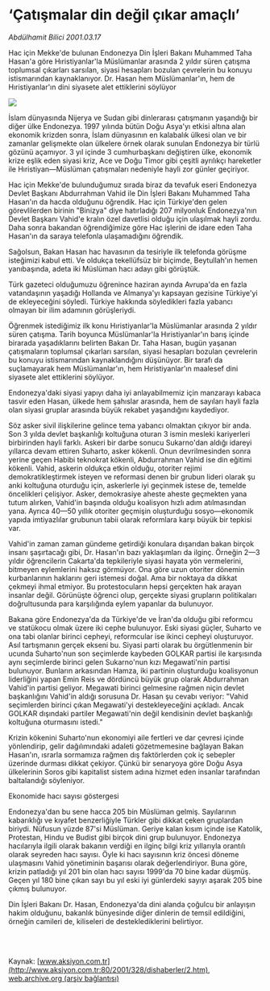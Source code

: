 # ‘Çatışmalar din değil çıkar amaçlı’

*Abdülhamit Bilici 2001.03.17*

<div>
 <p class="spot">
  Hac için Mekke'de bulunan Endonezya Din İşleri Bakanı Muhammed Taha Hasan'a göre Hıristiyanlar'la Müslümanlar arasında 2 yıldır süren çatışma toplumsal çıkarları sarsılan, siyasi hesapları bozulan çevrelerin bu konuyu istismarından kaynaklanıyor. Dr. Hasan hem Müslümanlar'ın, hem de Hıristiyanlar'ın dini siyasete alet ettiklerini söylüyor
 </p>
 <p class="metin">
 </p>
 <img border="0" src="/web/20020328135854im_/http://www.aksiyon.com.tr/2001/328/resimler/Catisma.jpg"/>
 <p class="metin">
  İslam dünyasında Nijerya ve Sudan gibi dinlerarası çatışmanın yaşandığı bir diğer ülke Endonezya. 1997 yılında bütün Doğu Asya'yı etkisi altına alan ekonomik krizden sonra, İslam dünyasının en kalabalık ülkesi olan ve bir zamanlar gelişmekte olan ülkelere örnek olarak sunulan Endonezya bir türlü gözünü açamıyor. 3 yıl içinde 3 cumhurbaşkanı değiştiren ülke, ekonomik krize eşlik eden siyasi kriz, Ace ve Doğu Timor gibi çeşitli ayrılıkçı hareketler ile Hıristiyan—Müslüman çatışmaları nedeniyle hayli zor günler geçiriyor.
 </p>
 <p class="metin">
  Hac için Mekke'de bulunduğumuz sırada biraz da tevafuk eseri Endonezya Devlet Başkanı Abdurrahman Vahid ile Din İşleri Bakanı Muhammed Taha Hasan'ın da hacda olduğunu öğrendik. Hac için Türkiye'den gelen görevlilerden birinin "Binizya" diye hatırladığı 207 milyonluk Endonezya'nın Devlet Başkanı Vahid'e kralın özel davetlisi olduğu için ulaşılmak hayli zordu. Daha sonra bakandan öğrendiğimize göre Hac işlerini de idare eden Taha Hasan'ın da saraya telefonla ulaşamadığını öğrendik.
 </p>
 <p class="metin">
  Sağolsun, Bakan Hasan hac havasının da tesiriyle ilk telefonda görüşme isteğimizi kabul etti. Ve oldukça tekellüfsüz bir biçimde, Beytullah'ın hemen yanıbaşında, adeta iki Müslüman hacı adayı gibi görüştük.
 </p>
 <p class="metin">
  Türk gazeteci olduğumuzu öğrenince haziran ayında Avrupa'da en fazla vatandaşının yaşadığı Hollanda ve Almanya'yı kapsayan gezisine Türkiye'yi de ekleyeceğini söyledi. Türkiye hakkında söyledikleri fazla yabancı olmayan bir ilim adamının görüşleriydi.
 </p>
 <p class="metin">
  Öğrenmek istediğimiz ilk konu Hıristiyanlar'la Müslümanlar arasında 2 yıldır süren çatışma. Tarih boyunca Müslümanlar'la Hıristiyanlar'ın barış içinde birarada yaşadıklarını belirten Bakan Dr. Taha Hasan, bugün yaşanan çatışmaların toplumsal çıkarları sarsılan, siyasi hesapları bozulan çevrelerin bu konuyu istismarından kaynaklandığını düşünüyor. Bir tarafı da suçlamayarak hem Müslümanlar'ın, hem Hıristiyanlar'ın maalesef dini siyasete alet ettiklerini söylüyor.
 </p>
 <p class="metin">
  Endonezya'daki siyasi yapıyı daha iyi anlayabilmemiz için manzarayı kabaca tasvir eden Hasan, ülkede hem şahıslar arasında, hem de sayıları hayli fazla olan siyasi gruplar arasında büyük rekabet yaşandığını kaydediyor.
 </p>
 <p class="metin">
  Söz asker sivil ilişkilerine gelince tema yabancı olmaktan çıkıyor bir anda. Son 3 yılda devlet başkanlığı koltuğuna oturan 3 ismin mesleki kariyerleri birbirinden hayli farklı. Askeri bir darbe sonucu Sukarno'dan aldığı idareyi yıllarca devam ettiren Suharto, asker kökenli. Onun devrilmesinden sonra yerine geçen Habibi teknokrat kökenli, Abdurrahman Vahid ise din eğitimi kökenli. Vahid, askerin oldukça etkin olduğu, otoriter rejimi demokratikleştirmek isteyen ve reformasi denen bir grubun lideri olarak şu anki koltuğuna oturduğu için, askerlerle iyi geçinmek istese de, temelde öncelikleri çelişiyor. Asker, demokrasiye aheste aheste geçmekten yana tutum alırken, Vahid'in başında olduğu koalisyon hızlı adım atılmasından yana. Ayrıca 40—50 yıllık otoriter geçmişin oluşturduğu sosyo—ekonomik yapıda imtiyazlılar grubunun tabii olarak reformlara karşı büyük bir tepkisi var.
 </p>
 <p class="metin">
  Vahid'in zaman zaman gündeme getirdiği konulara dışarıdan bakan birçok insanı şaşırtacağı gibi, Dr. Hasan'ın bazı yaklaşımları da ilginç. Örneğin 2—3 yıldır öğrencilerin Cakarta'da tepkileriyle siyasi hayata yön vermelerini, bitmeyen eylemlerini haksız görmüyor. Ona göre uzun otoriter dönemin kurbanlarının haklarını geri istemesi doğal. Ama bir noktaya da dikkat çekmeyi ihmal etmiyor. Bu protestocuların hepsi gerçekten hak arayan insanlar değil. Görünüşte öğrenci olup, gerçekte siyasi grupların politikaları doğrultusunda para karşılığında eylem yapanlar da bulunuyor.
 </p>
 <p class="metin">
  Bakana göre Endonezya'da da Türkiye'de ve İran'da olduğu gibi reformcu ve statükocu olmak üzere iki cephe bulunuyor. Eski siyasi güçler, Suharto ve ona tabi olanlar birinci cepheyi, reformcular ise ikinci cepheyi oluşturuyor. Asıl tartışmanın gerçek ekseni bu. Siyasi parti olarak bu örgütlenmenin bir ucunda Suharto'nun son seçimlerde kaybeden GOLKAR partisi ile karşısında aynı seçimlerde birinci gelen Sukarno'nun kızı Megawati'nin partisi bulunuyor. Bunların arkasından Hamza, iki partinin oluşturduğu koalisyonun liderliğini yapan Emin Reis ve dördüncü büyük grup olarak Abdurrahman Vahid'in partisi geliyor. Megawati birinci gelmesine rağmen niçin devlet başkanlığını Vahid'in aldığı sorusuna Dr. Hasan şu cevabı veriyor: "Vahid seçimlerden birinci çıkan Megawati'yi destekleyeceğini açıkladı. Ancak GOLKAR dışındaki partiler Megawati'nin değil kendisinin devlet başkanlığı koltuğuna oturmasını istedi."
 </p>
 <p class="metin">
  Krizin kökenini Suharto'nun ekonomiyi aile fertleri ve dar çevresi içinde yönlendirip, gelir dağılımındaki adaleti gözetmemesine bağlayan Bakan Hasan'ın, ısrarla sormamıza rağmen dış faktörlerden çok iç sebepler üzerinde durması dikkat çekiyor. Çünkü bir senaryoya göre Doğu Asya ülkelerinin Soros gibi kapitalist sistem adına hizmet eden insanlar tarafından baltalandığı söyleniyor.
 </p>
 <p class="metin">
  Ekonomide hacı sayısı göstergesi
 </p>
 <p class="metin">
  Endonezya'dan bu sene hacca 205 bin Müslüman gelmiş. Sayılarının kabarıklığı ve kıyafet benzerliğiyle Türkler gibi dikkat çeken gruplardan biriydi. Nüfusun yüzde 87'si Müslüman. Geriye kalan kısım içinde ise Katolik, Protestan, Hindu ve Budist gibi birçok dini grup bulunuyor. Endonezya hacılarıyla ilgili olarak bakanın verdiği en ilginç bilgi kriz yıllarıyla orantılı olarak seyreden hacı sayısı. Öyle ki hacı sayısının kriz öncesi döneme ulaşmasını Vahid yönetiminin başarısı olarak değerlendiriyor. Buna göre, krizin patladığı yıl 201 bin olan hacı sayısı 1999'da 70 bine kadar düşmüş. Geçen yıl 180 bine çıkan sayı bu yıl eski iyi günlerdeki sayıyı aşarak 205 bine çıkmış bulunuyor.
 </p>
 <p class="metin">
  Din İşleri Bakanı Dr. Hasan, Endonezya'da dini alanda çoğulcu bir anlayışın hakim olduğunu, bakanlık bünyesinde diğer dinlerin de temsil edildiğini, örneğin camileri de, kiliseleri de desteklediklerini belirtiyor.
 </p>
 <p class="metin">
 </p>
 <br/>
 <br/>
</div>

Kaynak: [www.aksiyon.com.tr](http://www.aksiyon.com.tr:80/2001/328/dishaberler/2.htm), [web.archive.org (arşiv bağlantısı)](http://web.archive.org/web/20020328135854/http://www.aksiyon.com.tr:80/2001/328/dishaberler/2.htm)
